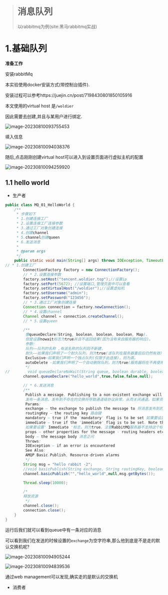 > # 消息队列
>
> 以rabbitmq为例(site:黑马rabbitmq实战)



# 1.基础队列



**准备工作**

安装rabbitMq

本实验使用docker安装方式(带控制台插件).

安装过程可以参考https://juejin.cn/post/7198430801850105916

本文使用的virtual host 是`/woldier`

因此需要去创建,并且与某用户进行绑定.

![image-20230810093755453](C:\Users\Administrator\AppData\Roaming\Typora\typora-user-images\image-20230810093755453.png)

填入信息

![image-20230810094038376](C:\Users\Administrator\AppData\Roaming\Typora\typora-user-images\image-20230810094038376.png)

随后,点击刚刚创建virtual host可以进入到设置页面进行虚拟主机的配置

![image-20230810094259920](C:\Users\Administrator\AppData\Roaming\Typora\typora-user-images\image-20230810094259920.png)



## 1.1 hello world



- 生产者

```java
public class MQ_01_HelloWorld {
    /**
     * 步骤如下
     * 1.创建连接工厂
     * 2.设置连接工厂连接参数
     * 3.通过工厂对象创建连接
     * 4.创建channel
     * 5.channel创建queen
     * 6.发送消息
     *
     * @param args
     */
    public static void main(String[] args) throws IOException, TimeoutException, InterruptedException {
// * 1.创建工厂
        ConnectionFactory factory = new ConnectionFactory();
        // * 2.设置连接参数
        factory.setHost("tencent.woldier.top");//设置ip
        factory.setPort(5672); //设置端口,管理页面中可以查看
        factory.setVirtualHost("/woldier");//设置虚拟机
        factory.setUsername("admin");
        factory.setPassword("123456");
        // * 3.通过工厂对象创建连接
        Connection connection = factory.newConnection();
        // * 4.设置channel
        Channel channel = connection.createChannel();
        // * 5.设置queen

        /**
         像queueDeclare(String, boolean, boolean, boolean, Map)，
         但是设置nowait标志为true并且不返回结果(因为没有来自服务器的响应)。
         参数:
         队列——队列的名称 ,有该名称的队列则不新建.
         耐久——如果我们声明了一个耐久队列，则为true(该队列在服务器重启后仍然有效)
         Exclusive—如果我们声明一个独占队列(仅限于此连接)，则为真。
         autoDelete -如果我们声明了一个自动删除队列，则为true(服务器将在不再使用时删除它) 参数-队列的其他属性(构造参数) 抛出: IOException -如果遇到错误
         */
//        void queueDeclareNoWait(String queue, boolean durable, boolean exclusive, boolean autoDelete,Map<String, Object> arguments) throws IOException;
        channel.queueDeclare("hello_world",true,false,false,null);

        // * 6.发送消息
        /**
         Publish a message. Publishing to a non-existent exchange will result in a channel-level protocol exception, which closes the channel. Invocations of Channel#basicPublish will eventually block if a resource-driven alarm  is in effect.
         发布一条消息。发布到不存在的交换将导致通道级协议异常，从而关闭通道。如果资源驱动的告警生效，通道#basicPublish的调用将最终被阻塞
         Params:
         exchange – the exchange to publish the message to 将消息发布到的交换器 ,简单模式下为默认的给空字符就可以了
         routingKey – the routing key 路由键
         mandatory – true if the 'mandatory' flag is to be set 如果要设置' Mandatory '标志，则为true
         immediate – true if the 'immediate' flag is to be set. Note that the RabbitMQ server does not support this flag
         如果要设置' Immediate '标志，则为true。注意RabbitMQ服务器不支持这个标志
         props – other properties for the message - routing headers etc 消息的其他属性—路由标题等
         body – the message body 消息正问
         Throws:
         IOException – if an error is encountered
         See Also:
         AMQP.Basic.Publish, Resource-driven alarms
         */
        String msg = "hello rabbit -2";
        //void basicPublish(String exchange, String routingKey, boolean mandatory, boolean immediate, BasicProperties props, byte[] body)throws IOException;
        channel.basicPublish("","hello_world",null,msg.getBytes());

        Thread.sleep(10000);

        /*
        释放资源
         */
        channel.close();
        connection.close();
    }
}
```

运行后我们就可以看到queue中有一条对应的消息

可以看到我们在发送的时候设置的`exchange`为空字符串,那么他到底是不是走的默认交换机呢?

![image-20230810094905244](C:\Users\Administrator\AppData\Roaming\Typora\typora-user-images\image-20230810094905244.png)

![image-20230810094839536](C:\Users\Administrator\AppData\Roaming\Typora\typora-user-images\image-20230810094839536.png)

通过web management可以发现,确实走的是默认的交换机

- 消费者

```java
```

